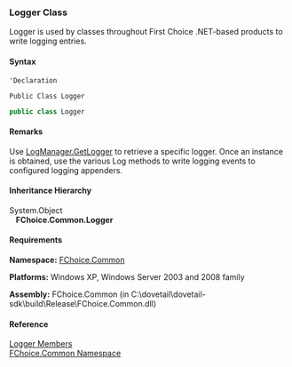 ﻿### Logger Class

Logger is used by classes throughout First Choice .NET-based products to write logging entries.

#### Syntax

```vbnet
'Declaration

Public Class Logger 
```

```csharp
public class Logger 
```

#### Remarks

Use [LogManager.GetLogger](FChoice.Common~FChoice.Common.LogManager~GetLogger.md) to retrieve a specific logger. Once an instance is obtained, use the various Log methods to write logging events to configured logging appenders.

#### Inheritance Hierarchy

System.Object  
   **FChoice.Common.Logger**  

#### Requirements

**Namespace:** [FChoice.Common](FChoice.Common~FChoice.Common_namespace.md)

**Platforms:** Windows XP, Windows Server 2003 and 2008 family

**Assembly:** FChoice.Common (in C:\\dovetail\\dovetail-sdk\\build\\Release\\FChoice.Common.dll)

#### Reference

[Logger Members](FChoice.Common~FChoice.Common.Logger_members.md)  
[FChoice.Common Namespace](FChoice.Common~FChoice.Common_namespace.md)
